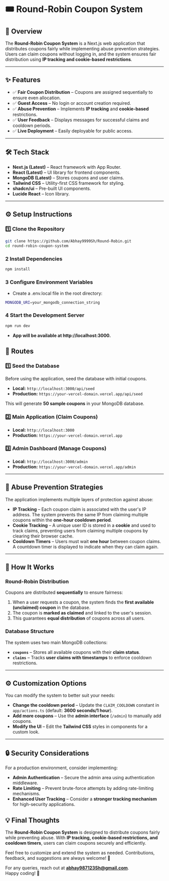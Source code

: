 # 🎟️ Round-Robin Coupon System

## 🚀 Overview
The **Round-Robin Coupon System** is a Next.js web application that distributes coupons fairly while implementing abuse prevention strategies. Users can claim coupons without logging in, and the system ensures fair distribution using **IP tracking and cookie-based restrictions**.

---

## ✨ Features
- ✅ **Fair Coupon Distribution** – Coupons are assigned sequentially to ensure even allocation.
- ✅ **Guest Access** – No login or account creation required.
- ✅ **Abuse Prevention** – Implements **IP tracking** and **cookie-based** restrictions.
- ✅ **User Feedback** – Displays messages for successful claims and cooldown periods.
- ✅ **Live Deployment** – Easily deployable for public access.

---

## 🛠️ Tech Stack
- **Next.js (Latest)** – React framework with App Router.
- **React (Latest)** – UI library for frontend components.
- **MongoDB (Latest)** – Stores coupons and user claims.
- **Tailwind CSS** – Utility-first CSS framework for styling.
- **shadcn/ui** – Pre-built UI components.
- **Lucide React** – Icon library.

---

## ⚙️ Setup Instructions

### **1️⃣ Clone the Repository**
```sh
git clone https://github.com/Abhay9999Sh/Round-Robin.git
cd round-robin-coupon-system

```
### **2 Install Dependencies**
```sh
npm install
```

### **3 Configure Environment Variables**
- Create a .env.local file in the root directory:
```sh
MONGODB_URI=your_mongodb_connection_string
```
### **4 Start the Development Server**
```sh
npm run dev
```

- **App will be available at http://localhost:3000.**

## 🔗 Routes

### **1️⃣ Seed the Database**
Before using the application, seed the database with initial coupons.

- **Local:** `http://localhost:3000/api/seed`
- **Production:** `https://your-vercel-domain.vercel.app/api/seed`

This will generate **50 sample coupons** in your MongoDB database.

### **2️⃣ Main Application (Claim Coupons)**
- **Local:** `http://localhost:3000`
- **Production:** `https://your-vercel-domain.vercel.app`

### **3️⃣ Admin Dashboard (Manage Coupons)**
- **Local:** `http://localhost:3000/admin`
- **Production:** `https://your-vercel-domain.vercel.app/admin`

---

## 🔐 Abuse Prevention Strategies

The application implements multiple layers of protection against abuse:

- **IP Tracking** – Each coupon claim is associated with the user's IP address. The system prevents the same IP from claiming multiple coupons within the **one-hour cooldown period**.
- **Cookie Tracking** – A unique user ID is stored in a **cookie** and used to track claims, preventing users from claiming multiple coupons by clearing their browser cache.
- **Cooldown Timers** – Users must wait **one hour** between coupon claims. A countdown timer is displayed to indicate when they can claim again.

---

## 🎯 How It Works

### **Round-Robin Distribution**
Coupons are distributed **sequentially** to ensure fairness:

1. When a user requests a coupon, the system finds the **first available (unclaimed) coupon** in the database.
2. The coupon is **marked as claimed** and linked to the user's session.
3. This guarantees **equal distribution** of coupons across all users.

### **Database Structure**
The system uses two main MongoDB collections:

- **`coupons`** – Stores all available coupons with their **claim status**.
- **`claims`** – Tracks **user claims with timestamps** to enforce cooldown restrictions.

---

## ⚙️ Customization Options

You can modify the system to better suit your needs:

- **Change the cooldown period** – Update the `CLAIM_COOLDOWN` constant in `app/actions.ts` (default: **3600 seconds/1 hour**).
- **Add more coupons** – Use the **admin interface** (`/admin`) to manually add coupons.
- **Modify the UI** – Edit the **Tailwind CSS** styles in components for a custom look.

---

## 🔒 Security Considerations

For a production environment, consider implementing:

- **Admin Authentication** – Secure the admin area using authentication middleware.
- **Rate Limiting** – Prevent brute-force attempts by adding rate-limiting mechanisms.
- **Enhanced User Tracking** – Consider a **stronger tracking mechanism** for high-security applications.

## 💡 Final Thoughts

The **Round-Robin Coupon System** is designed to distribute coupons fairly while preventing abuse. With **IP tracking, cookie-based restrictions, and cooldown timers**, users can claim coupons securely and efficiently.  

Feel free to customize and extend the system as needed. Contributions, feedback, and suggestions are always welcome! 🚀  

For any queries, reach out at **[abhay987123Sh@gmail.com](mailto:abhay987123Sh@gmail.com)**.  
Happy coding! 🎉
